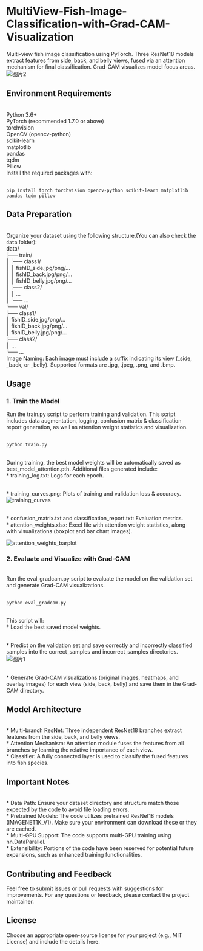 # MultiView-Fish-Image-Classification-with-Grad-CAM-Visualization
Multi-view fish image classification using PyTorch. Three ResNet18 models extract features from side, back, and belly views, fused via an attention mechanism for final classification. Grad-CAM visualizes model focus areas.
![图片2](https://github.com/user-attachments/assets/7f511702-5935-445b-a8c0-e6f0df13ccb8)
## Environment Requirements
<br>Python 3.6+
<br>PyTorch (recommended 1.7.0 or above)
<br>torchvision
<br>OpenCV (opencv-python)
<br>scikit-learn
<br>matplotlib
<br>pandas
<br>tqdm
<br>Pillow
<br>Install the required packages with:

<br>``` pip install torch torchvision opencv-python scikit-learn matplotlib pandas tqdm pillow ```

## Data Preparation
<br>Organize your dataset using the following structure,(You can also check the `data` folder):
<br>data/
<br>  ├── train/
<br>  │    ├── class1/
<br>  │    │      fishID_side.jpg/png/… 
<br>  │    │      fishID_back.jpg/png/…
<br>  │    │      fishID_belly.jpg/png/…
<br>  │    ├── class2/
<br>  │    │      …
<br>  │    └── ...
<br>  └── val/
<br>       ├── class1/
<br>       │      fishID_side.jpg/png/… 
<br>       │      fishID_back.jpg/png/…
<br>       │      fishID_belly.jpg/png/…
<br>       ├── class2/
 <br>      │      …
 <br>      └── ...
<br>Image Naming: Each image must include a suffix indicating its view (_side, _back, or _belly). Supported formats are .jpg, .jpeg, .png, and .bmp.
## Usage
### 1. Train the Model
Run the train.py script to perform training and validation. This script includes data augmentation, logging, confusion matrix & classification report generation, as well as attention weight statistics and visualization.

<br>``` python train.py ```

<br> During training, the best model weights will be automatically saved as best_model_attention.pth. Additional files generated include:
<br>* training_log.txt: Logs for each epoch.

<br>* training_curves.png: Plots of training and validation loss & accuracy.
![training_curves](https://github.com/user-attachments/assets/c7f6ebdf-b9dd-45b7-9f28-2462e7d68bd3)

<br>* confusion_matrix.txt and classification_report.txt: Evaluation metrics.
<br>* attention_weights.xlsx: Excel file with attention weight statistics, along with visualizations (boxplot and bar chart images).

![attention_weights_barplot](https://github.com/user-attachments/assets/ea4ed0a7-9ee8-4961-8094-17727901943c)


### 2. Evaluate and Visualize with Grad-CAM
<br>Run the eval_gradcam.py script to evaluate the model on the validation set and generate Grad-CAM visualizations.

<br>    ```python eval_gradcam.py```

<br>This script will:
<br>* Load the best saved model weights.

<br>* Predict on the validation set and save correctly and incorrectly classified samples into the correct_samples and incorrect_samples directories.
![图片1](https://github.com/user-attachments/assets/e0746588-7cd5-4f43-a464-3eed399bd871)


<br>* Generate Grad-CAM visualizations (original images, heatmaps, and overlay images) for each view (side, back, belly) and save them in the Grad-CAM directory.

## Model Architecture
<br>* Multi-branch ResNet: Three independent ResNet18 branches extract features from the side, back, and belly views.
<br>* Attention Mechanism: An attention module fuses the features from all branches by learning the relative importance of each view.
<br>* Classifier: A fully connected layer is used to classify the fused features into fish species.
## Important Notes
<br>* Data Path: Ensure your dataset directory and structure match those expected by the code to avoid file loading errors.
<br>* Pretrained Models: The code utilizes pretrained ResNet18 models (IMAGENET1K_V1). Make sure your environment can download these or they are cached.
<br>* Multi-GPU Support: The code supports multi-GPU training using nn.DataParallel.
<br>* Extensibility: Portions of the code have been reserved for potential future expansions, such as enhanced training functionalities.
## Contributing and Feedback
Feel free to submit issues or pull requests with suggestions for improvements. For any questions or feedback, please contact the project maintainer.

## License
Choose an appropriate open-source license for your project (e.g., MIT License) and include the details here.
